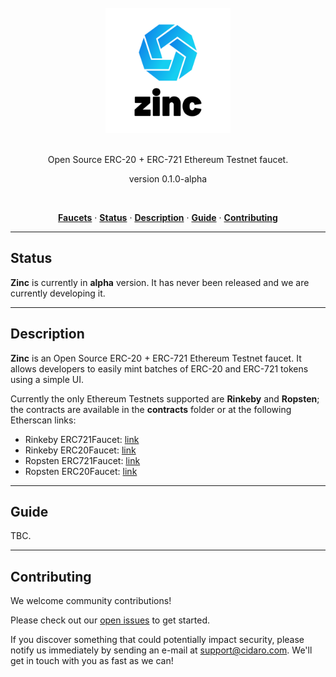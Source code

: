 <div align="center">
  <br/>
  <img src="./../zinc.png" width="200" />
  <br/>
  <br/>
  <p>
    Open Source ERC-20 + ERC-721 Ethereum Testnet faucet.
  </p>
  <p>
    version 0.1.0-alpha
  </p>
  <br/>
  <p>
    <a href="https://zinc.cidaro.com" target="_blank" rel="noopener noreferrer"><strong>Faucets</strong></a> ·
    <a href="#status"><strong>Status</strong></a> ·
    <a href="#description"><strong>Description</strong></a> ·
    <a href="#guide"><strong>Guide</strong></a> ·
    <a href="#contributing"><strong>Contributing</strong></a>
  </p>
</div>

---

## Status

**Zinc** is currently in **alpha** version. It has never been released and we are currently developing it.

---

## Description

**Zinc** is an Open Source ERC-20 + ERC-721 Ethereum Testnet faucet. It allows developers to easily mint batches of ERC-20 and ERC-721 tokens using a simple UI.

Currently the only Ethereum Testnets supported are **Rinkeby** and **Ropsten**; the contracts are available in the **contracts** folder or at the following Etherscan links:

- Rinkeby ERC721Faucet: <a href="https://rinkeby.etherscan.io/address/0x11FA7f0C8B90bA7137cDaE6261e82e0cAbDE9632" target="_blank" rel="noopener noreferrer">link</a>
- Rinkeby ERC20Faucet: <a href="https://rinkeby.etherscan.io/address/0xA5Ac77dE3D32655F1bb6DeCD75b4111282594962" target="_blank" rel="noopener noreferrer">link</a>
- Ropsten ERC721Faucet: <a href="https://ropsten.etherscan.io/address/0x6B5E013ba22F08ED46d33Fa6d483Fd60e001262e" target="_blank" rel="noopener noreferrer">link</a>
- Ropsten ERC20Faucet: <a href="https://ropsten.etherscan.io/address/0x1E440f032061f236E75a5fF7368dffDFa5Ae7BEa" target="_blank" rel="noopener noreferrer">link</a>

---

## Guide

TBC.

---

## Contributing

We welcome community contributions!

Please check out our <a href="https://github.com/CIDARO-srl/zinc/issues">open issues</a> to get started.

If you discover something that could potentially impact security, please notify us immediately by sending an e-mail at <a href="mailto:support@cidaro.com">support@cidaro.com</a>. We'll get in touch with you as fast as we can!
